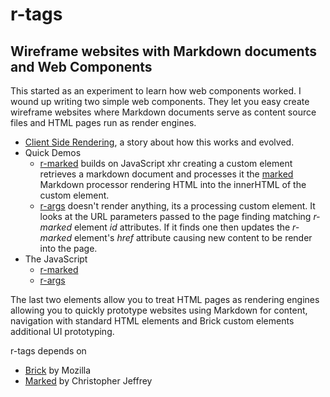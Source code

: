 
# r-tags 

## Wireframe websites with Markdown documents and Web Components

This started as an experiment to learn how web components worked.  I wound up writing two simple web components. They let you easy create wireframe websites where Markdown documents serve as content source files and HTML pages run as render engines.

+ [Client Side Rendering](page.html?main=client-side-rendering.md), a story about how this works and evolved.
+ Quick Demos
    - [r-marked](r-marked-demo.html) builds on JavaScript xhr creating a custom element retrieves a markdown document and processes it the [marked](https://github.com/chjj/marked) Markdown processor rendering HTML into the innerHTML of the custom element.
    - [r-args](r-args-demo.html) doesn't render anything, its a processing custom element. It looks at the URL parameters passed to the page finding matching _r-marked_ element *id* attributes. If it finds one then updates the _r-marked_ element's *href* attribute causing new content to be render into the page.
+ The JavaScript
    - [r-marked](r-marked/r-marked.js)
    - [r-args](r-args/r-args.js) 


The last two elements allow you to treat HTML pages as rendering engines allowing you to quickly prototype websites using Markdown for content, navigation with standard HTML elements and Brick custom elements additional UI prototyping.


r-tags depends on

+ [Brick](http://mozilla.github.io/brick/) by Mozilla
+ [Marked](https://github.com/chjj/marked) by Christopher Jeffrey


